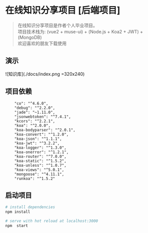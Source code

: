 # 在线知识分享项目 [后端项目]

> 在线知识分享项目是作者个人毕业项目。
<br>项目技术栈为: (vue2 + muse-ui) + (Node.js + Koa2 + JWT) + (MongoDB)
<br>欢迎喜欢的朋友下载使用

## 演示

![知识库](./docs/index.png =320x240)

## 项目依赖
```
    "co": "^4.6.0",
    "debug": "^2.2.0",
    "jade": "~1.11.0",
    "jsonwebtoken": "^7.4.1",
    "kcors": "^2.2.1",
    "koa": "^2.0.0",
    "koa-bodyparser": "^2.0.1",
    "koa-convert": "^1.2.0",
    "koa-json": "^1.1.1",
    "koa-jwt": "^3.2.2",
    "koa-logger": "^1.3.0",
    "koa-onerror": "^1.2.1",
    "koa-router": "^7.0.0",
    "koa-static": "^1.5.2",
    "koa-unless": "^1.0.7",
    "koa-views": "^5.0.1",
    "mongoose": "^4.11.1",
    "runkoa": "^1.5.2"
```


## 启动项目

``` bash
# install dependencies
npm install

# serve with hot reload at localhost:3000
npm  start
```


